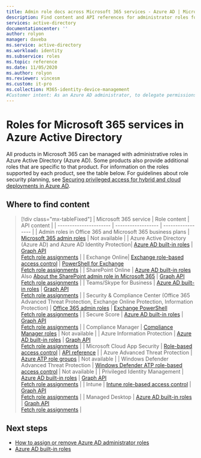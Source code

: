 ```yaml
---
title: Admin role docs across Microsoft 365 services - Azure AD | Microsoft Docs
description: Find content and API references for administrator roles for Microsoft 365 services in Azure Active Directory
services: active-directory
documentationcenter: ''
author: rolyon
manager: daveba
ms.service: active-directory
ms.workload: identity
ms.subservice: roles
ms.topic: reference
ms.date: 11/05/2020
ms.author: rolyon
ms.reviewer: vincesm
ms.custom: it-pro
ms.collection: M365-identity-device-management
#Customer intent: As an Azure AD administrator, to delegate permissions across Microsoft 365 services quickly and accurately I want to know where the content is for admin roles.
---
```


# Roles for Microsoft 365 services in Azure Active Directory

All products in Microsoft 365 can be managed with administrative roles in Azure Active Directory (Azure AD). Some products also provide additional roles that are specific to that product. For information on the roles supported by each product, see the table below. For guidelines about role security planning, see [Securing privileged access for hybrid and cloud deployments in Azure AD](security-planning.md).

## Where to find content

> [!div class="mx-tableFixed"]
> | Microsoft 365 service | Role content | API content |
> | ---------------------- | ------------------ | ----------------- |
> | Admin roles in Office 365 and Microsoft 365 business plans | [Microsoft 365 admin roles](/office365/admin/add-users/about-admin-roles) | Not available |
> | Azure Active Directory (Azure AD) and Azure AD Identity Protection| [Azure AD built-in roles](permissions-reference.md) | [Graph API](/graph/api/overview)<br>[Fetch role assignments](/graph/api/directoryrole-list) |
> | Exchange Online| [Exchange role-based access control](/exchange/understanding-role-based-access-control-exchange-2013-help) |  [PowerShell for Exchange](/powershell/module/exchange/role-based-access-control/add-managementroleentry)<br>[Fetch role assignments](/powershell/module/exchange/role-based-access-control/get-rolegroup) |
> | SharePoint Online | [Azure AD built-in roles](permissions-reference.md)<br>Also [About the SharePoint admin role in Microsoft 365](/sharepoint/sharepoint-admin-role) | [Graph API](/graph/api/overview)<br>[Fetch role assignments](/graph/api/directoryrole-list) |
> | Teams/Skype for Business | [Azure AD built-in roles](permissions-reference.md) | [Graph API](/graph/api/overview)<br>[Fetch role assignments](/graph/api/directoryrole-list) |
> | Security & Compliance Center (Office 365 Advanced Threat Protection, Exchange Online Protection, Information Protection) | [Office 365 admin roles](/office365/SecurityCompliance/permissions-in-the-security-and-compliance-center) | [Exchange PowerShell](/powershell/module/exchange/role-based-access-control/add-managementroleentry)<br>[Fetch role assignments](/powershell/module/exchange/role-based-access-control/get-rolegroup) |
> | Secure Score | [Azure AD built-in roles](permissions-reference.md) | [Graph API](/graph/api/overview)<br>[Fetch role assignments](/graph/api/directoryrole-list) |
> | Compliance Manager | [Compliance Manager roles](/office365/securitycompliance/meet-data-protection-and-regulatory-reqs-using-microsoft-cloud#permissions-and-role-based-access-control) | Not available |
> | Azure Information Protection | [Azure AD built-in roles](permissions-reference.md) | [Graph API](/graph/api/overview)<br>[Fetch role assignments](/graph/api/directoryrole-list) |
> | Microsoft Cloud App Security | [Role-based access control](/cloud-app-security/manage-admins) | [API reference](/cloud-app-security/api-tokens)  |
> | Azure Advanced Threat Protection | [Azure ATP role groups](/azure-advanced-threat-protection/atp-role-groups) | Not available |
> | Windows Defender Advanced Threat Protection | [Windows Defender ATP role-based access control](/windows/security/threat-protection/windows-defender-atp/rbac-windows-defender-advanced-threat-protection) | Not available |
> | Privileged Identity Management | [Azure AD built-in roles](permissions-reference.md) | [Graph API](/graph/api/overview)<br>[Fetch role assignments](/graph/api/directoryrole-list) |
> | Intune | [Intune role-based access control](/intune/role-based-access-control) | [Graph API](/graph/api/resources/intune-rbac-conceptual?view=graph-rest-beta&preserve-view=true)<br>[Fetch role assignments](/graph/api/intune-rbac-roledefinition-list?view=graph-rest-beta&preserve-view=true) |
> | Managed Desktop | [Azure AD built-in roles](permissions-reference.md) | [Graph API](/graph/api/overview)<br>[Fetch role assignments](/graph/api/directoryrole-list) |

## Next steps

* [How to assign or remove Azure AD administrator roles](manage-roles-portal.md)
* [Azure AD built-in roles](permissions-reference.md)